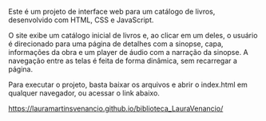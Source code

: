 Este é um projeto de interface web para um catálogo de livros, desenvolvido com HTML, CSS e JavaScript.

O site exibe um catálogo inicial de livros e, ao clicar em um deles, o usuário é direcionado para uma página de detalhes com a sinopse, capa, informações da obra e um player de áudio com a narração da sinopse. A navegação entre as telas é feita de forma dinâmica, sem recarregar a página.


Para executar o projeto, basta baixar os arquivos e abrir o index.html em qualquer navegador, ou acessar o link abaixo.

https://lauramartinsvenancio.github.io/biblioteca_LauraVenancio/

